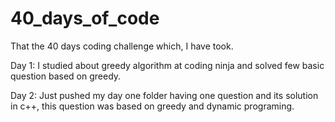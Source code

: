 # 40_days_of_code

That the 40 days coding challenge which, I have took.

Day 1: I studied about greedy algorithm at coding ninja and solved few basic question based on greedy.

Day 2: Just pushed my day one folder having one question and its solution in c++, this question was based on greedy and dynamic 
       programing.
